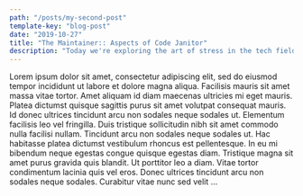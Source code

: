 ```yaml
---
path: "/posts/my-second-post"
template-key: "blog-post"
date: "2019-10-27"
title: "The Maintainer:: Aspects of Code Janitor"
description: "Today we're exploring the art of stress in the tech field"
---
```


Lorem ipsum dolor sit amet, consectetur adipiscing elit, sed do eiusmod tempor incididunt ut labore et dolore magna aliqua. Facilisis mauris sit amet massa vitae tortor. Amet aliquam id diam maecenas ultricies mi eget mauris. Platea dictumst quisque sagittis purus sit amet volutpat consequat mauris. Id donec ultrices tincidunt arcu non sodales neque sodales ut. Elementum facilisis leo vel fringilla. Duis tristique sollicitudin nibh sit amet commodo nulla facilisi nullam. Tincidunt arcu non sodales neque sodales ut. Hac habitasse platea dictumst vestibulum rhoncus est pellentesque. In eu mi bibendum neque egestas congue quisque egestas diam. Tristique magna sit amet purus gravida quis blandit. Ut porttitor leo a diam. Vitae tortor condimentum lacinia quis vel eros. Donec ultrices tincidunt arcu non sodales neque sodales. Curabitur vitae nunc sed velit ...